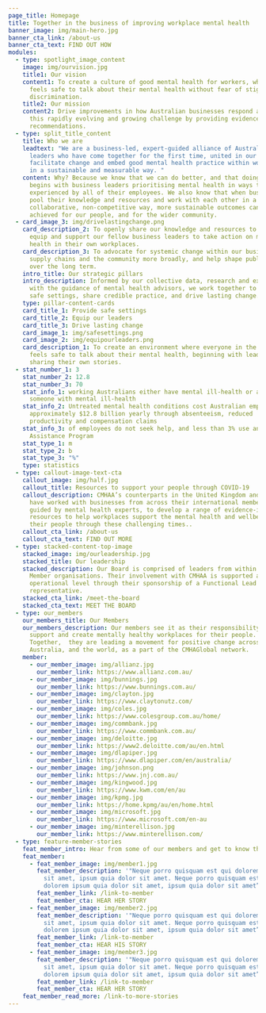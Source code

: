 ```yaml
---
page_title: Homepage
title: Together in the business of improving workplace mental health
banner_image: img/main-hero.jpg
banner_cta_link: /about-us
banner_cta_text: FIND OUT HOW
modules:
  - type: spotlight_image_content
    image: img/ourvision.jpg
    title1: Our vision
    content1: To create a culture of good mental health for workers, where everyone
      feels safe to talk about their mental health without fear of stigma or
      discrimination.
    title2: Our mission
    content2: Drive improvements in how Australian businesses respond and adapt to
      this rapidly evolving and growing challenge by providing evidence-based
      recommendations.
  - type: split_title_content
    title: Who we are
    leadtext: "We are a business-led, expert-guided alliance of Australian business
      leaders who have come together for the first time, united in our focus to
      facilitate change and embed good mental health practice within workplaces
      in a sustainable and measurable way. "
    content: Why? Because we know that we can do better, and that doing better
      begins with business leaders prioritising mental health in ways that are
      experienced by all of their employees. We also know that when businesses
      pool their knowledge and resources and work with each other in a
      collaborative, non-competitive way, more sustainable outcomes can be
      achieved for our people, and for the wider community.
  - card_image_3: img/drivelastingchange.png
    card_description_2: To openly share our knowledge and resources to educate,
      equip and support our fellow business leaders to take action on mental
      health in their own workplaces.
    card_description_3: To advocate for systemic change within our businesses, our
      supply chains and the community more broadly, and help shape public policy
      over the long term.
    intro_title: Our strategic pillars
    intro_description: Informed by our collective data, research and experience, and
      with the guidance of mental health advisors, we work together to provide
      safe settings, share credible practice, and drive lasting change.
    type: pillar-content-cards
    card_title_1: Provide safe settings
    card_title_2: Equip our leaders
    card_title_3: Drive lasting change
    card_image_1: img/safesettings.png
    card_image_2: img/equipourleaders.png
    card_description_1: To create an environment where everyone in the workplace
      feels safe to talk about their mental health, beginning with leaders
      sharing their own stories.
  - stat_number_1: 3
    stat_number_2: 12.8
    stat_number_3: 70
    stat_info_1: working Australians either have mental ill-health or are carers of
      someone with mental ill-health
    stat_info_2: Untreated mental health conditions cost Australian employers
      approximately $12.8 billion yearly through absenteeism, reduced
      productivity and compensation claims
    stat_info_3: of employees do not seek help, and less than 3% use an Employee
      Assistance Program
    stat_type_1: m
    stat_type_2: b
    stat_type_3: "%"
    type: statistics
  - type: callout-image-text-cta
    callout_image: img/half.jpg
    callout_title: Resources to support your people through COVID-19
    callout_description: CMHAA’s counterparts in the United Kingdom and Hong Kong
      have worked with businesses from across their international membership,
      guided by mental health experts, to develop a range of evidence-informed
      resources to help workplaces support the mental health and wellbeing of
      their people through these challenging times..
    callout_cta_link: /about-us
    callout_cta_text: FIND OUT MORE
  - type: stacked-content-top-image
    stacked_image: img/ourleadership.jpg
    stacked_title: Our leadership
    stacked_description: Our Board is comprised of leaders from within our Founding
      Member organisations. Their involvement with CMHAA is supported at an
      operational level through their sponsorship of a Functional Lead
      representative.
    stacked_cta_link: /meet-the-board
    stacked_cta_text: MEET THE BOARD
  - type: our_members
    our_members_title: Our Members
    our_members_description: Our members see it as their responsibility to protect,
      support and create mentally healthy workplaces for their people.
      Together,  they are leading a movement for positive change across
      Australia, and the world, as a part of the CMHAGlobal network.
    member:
      - our_member_image: img/allianz.jpg
        our_member_link: https://www.allianz.com.au/
      - our_member_image: img/bunnings.jpg
        our_member_link: https://www.bunnings.com.au/
      - our_member_image: img/clayton.jpg
        our_member_link: https://www.claytonutz.com/
      - our_member_image: img/coles.jpg
        our_member_link: https://www.colesgroup.com.au/home/
      - our_member_image: img/commbank.jpg
        our_member_link: https://www.commbank.com.au/
      - our_member_image: img/deloitte.jpg
        our_member_link: https://www2.deloitte.com/au/en.html
      - our_member_image: img/dlapiper.jpg
        our_member_link: https://www.dlapiper.com/en/australia/
      - our_member_image: img/johnson.png
        our_member_link: https://www.jnj.com.au/
      - our_member_image: img/kingwood.jpg
        our_member_link: https://www.kwm.com/en/au
      - our_member_image: img/kpmg.jpg
        our_member_link: https://home.kpmg/au/en/home.html
      - our_member_image: img/microsoft.jpg
        our_member_link: https://www.microsoft.com/en-au
      - our_member_image: img/minterellison.jpg
        our_member_link: https://www.minterellison.com/
  - type: feature-member-stories
    feat_member_intro: Hear from some of our members and get to know their story.
    feat_member:
      - feat_member_image: img/member1.jpg
        feat_member_description: '"Neque porro quisquam est qui dolorem ipsum quia dolor
          sit amet, ipsum quia dolor sit amet. Neque porro quisquam est qui
          dolorem ipsum quia dolor sit amet, ipsum quia dolor sit amet”'
        feat_member_link: /link-to-member
        feat_member_cta: HEAR HER STORY
      - feat_member_image: img/member2.jpg
        feat_member_description: '"Neque porro quisquam est qui dolorem ipsum quia dolor
          sit amet, ipsum quia dolor sit amet. Neque porro quisquam est qui
          dolorem ipsum quia dolor sit amet, ipsum quia dolor sit amet”'
        feat_member_link: /link-to-member
        feat_member_cta: HEAR HIS STORY
      - feat_member_image: img/member3.jpg
        feat_member_description: '"Neque porro quisquam est qui dolorem ipsum quia dolor
          sit amet, ipsum quia dolor sit amet. Neque porro quisquam est qui
          dolorem ipsum quia dolor sit amet, ipsum quia dolor sit amet”'
        feat_member_link: /link-to-member
        feat_member_cta: HEAR HER STORY
    feat_member_read_more: /link-to-more-stories
---
```

